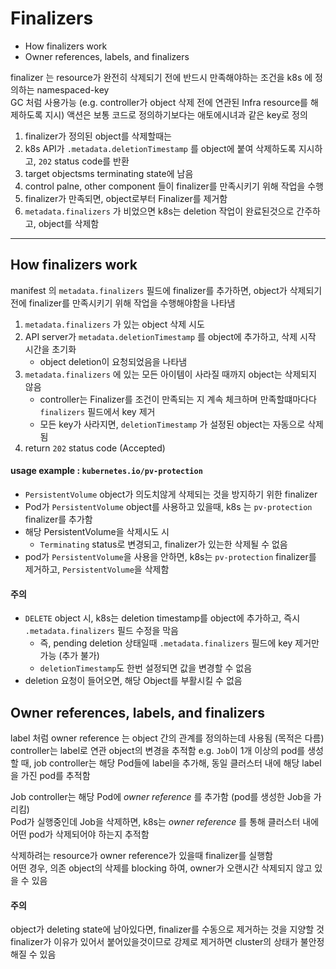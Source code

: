 # Finalizers

- How finalizers work
- Owner references, labels, and finalizers

finalizer 는 resource가 완전히 삭제되기 전에 반드시 만족해야하는 조건을 k8s 에 정의하는 namespaced-key  
GC 처럼 사용가능 (e.g. controller가 object 삭제 전에 연관된 Infra resource를 해제하도록 지시)
액션은 보통 코드로 정의하기보다는 애토에시녀과 같은 key로 정의

1. finalizer가 정의된 object를 삭제할때는
2. k8s API가 `.metadata.deletionTimestamp` 를 object에 붙여 삭제하도록 지시하고, `202` status code를 반환
3. target objectsms terminating state에 남음
4. control palne, other component 들이 finalizer를 만족시키기 위해 작업을 수행
5. finalizer가 만족되면, object로부터 Finalizer를 제거함
6. `metadata.finalizers` 가 비었으면 k8s는 deletion 작업이 완료된것으로 간주하고, object를 삭제함

---

## How finalizers work

manifest 의 `metadata.finalizers` 필드에 finalizer를 추가하면, object가 삭제되기 전에 finalizer를 만족시키기 위해 작업을 수행해야함을 나타냄

1. `metadata.finalizers` 가 있는 object 삭제 시도
2. API server가 `metadata.deletionTimestamp` 를 object에 추가하고, 삭제 시작 시간을 초기화
    - object deletion이 요청되었음을 나타냄
3. `metadata.finalizers` 에 있는 모든 아이템이 사라질 때까지 object는 삭제되지 않음
    - controller는 Finalizer를 조건이 만족되는 지 계속 체크하며 만족할떄마다다 `finalizers` 필드에서 key 제거
    - 모든 key가 사라지면, `deletionTimestamp` 가 설정된 object는 자동으로 삭제됨
4. return `202` status code (Accepted)

#### usage example : `kubernetes.io/pv-protection`

- `PersistentVolume` object가 의도치않게 삭제되는 것을 방지하기 위한 finalizer
- Pod가 `PersistentVolume` object를 사용하고 있을때, k8s 는 `pv-protection` finalizer를 추가함
- 해당 PersistentVolume을 삭제시도 시
    - `Terminating` status로 변경되고, finalizer가 있는한 삭제될 수 없음
- pod가 `PersistentVolume`을 사용을 안하면, k8s는 `pv-protection` finalizer를 제거하고, `PersistentVolume`을 삭제함

#### 주의

- `DELETE` object 시, k8s는 deletion timestamp를 object에 추가하고, 즉시 `.metadata.finalizers` 필드 수정을 막음
    - 즉, pending deletion 상태일때 `.metadata.finalizers` 필드에 key 제거만 가능 (추가 불가)
    - `deletionTimestamp`도 한번 설정되면 값을 변경할 수 없음
- deletion 요청이 들어오면, 해당 Object를 부활시킬 수 없음

## Owner references, labels, and finalizers

label 처럼 owner reference 는 object 간의 관계를 정의하는데 사용됨 (목적은 다름)  
controller는 label로 연관 object의 변경을 추적함 e.g. `Job`이 1개 이상의 pod를 생성할 때, job controller는 해당
Pod들에 label을 추가해, 동일 클러스터 내에 해당 label을 가진 pod를 추적함

Job controller는 해당 Pod에 _owner reference_ 를 추가함 (pod를 생성한 Job을 가리킴)  
Pod가 실행중인데 Job을 삭제하면, k8s는 _owner reference_ 를 통해 클러스터 내에 어떤 pod가 삭제되어야 하는지 추적함

삭제하려는 resource가 owner reference가 있을때 finalizer를 실행함  
어떤 경우, 의존 object의 삭제를 blocking 하여, owner가 오랜시간 삭제되지 않고 있을 수 있음

#### 주의

object가 deleting state에 남아있다면, finalizer를 수동으로 제거하는 것을 지양할 것
finalizer가 이유가 있어서 붙어있을것이므로 강제로 제거하면 cluster의 상태가 불안정해질 수 있음
